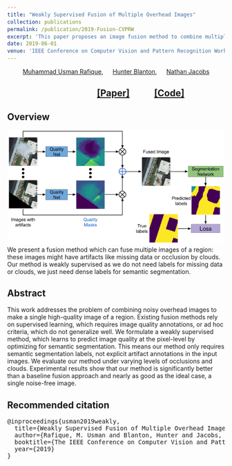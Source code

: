 ```yaml
---
title: "Weakly Supervised Fusion of Multiple Overhead Images"
collection: publications
permalink: /publication/2019-Fusion-CVPRW
excerpt: 'This paper proposes an image fusion method to combine multiple overhead images to make a single good looking image. Our method is weakly supervised; it learns to removes clouds and other artifacts from images with limited labels.'
date: 2019-06-01
venue: 'IEEE Conference on Computer Vision and Pattern Recognition Workshops (CVPRW), EarthVision'
---
```

&emsp; &emsp; [Muhammad Usman Rafique](http://urafique.com), &emsp; [Hunter Blanton](hblanton.github.io/), &emsp; [Nathan Jacobs](https://jacobsn.github.io/)

##  &emsp;  &emsp;  &emsp; &emsp;  &emsp; &emsp;  &emsp;   &emsp; [[Paper]](http://openaccess.thecvf.com/content_CVPRW_2019/papers/EarthVision/Rafique_Weakly_Supervised_Fusion_of_Multiple_Overhead_Images_CVPRW_2019_paper.pdf)   &emsp;  &emsp;      [[Code]](https://github.com/UkyVision/weakly-supervised-image-fusion)

## Overview
![Fusion overview](/images/fusion19.png)
 We present a fusion method which can fuse multiple images of a region: these images might have artifacts like missing data or occlusion by clouds. Our method is weakly supervised as we do not need labels for missing data or clouds, we just need dense labels for semantic segmentation.
 
## Abstract
This work addresses the problem of combining noisy overhead images to make a single high-quality image of a region. Existing fusion methods rely on supervised learning, which requires image quality annotations, or ad hoc criteria, which do not generalize well. We formulate a weakly supervised method, which learns to predict image quality at the pixel-level by optimizing for semantic segmentation. This means our method only requires semantic segmentation labels, not explicit artifact annotations in the input images. We evaluate our method under varying levels of occlusions and clouds. Experimental results show that our method is significantly better than a baseline fusion approach and nearly as good as the ideal case, a single noise-free image.

## Recommended citation
<pre>
@inproceedings{usman2019weakly,
  title={Weakly Supervised Fusion of Multiple Overhead Images},
  author={Rafique, M. Usman and Blanton, Hunter and Jacobs, Nathan},
  booktitle={The IEEE Conference on Computer Vision and Pattern Recognition (CVPR) Workshops},
  year={2019}
}
</pre>
